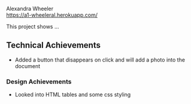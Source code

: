
Alexandra Wheeler  
https://a1-wheeleral.herokuapp.com/

This project shows ...

## Technical Achievements
- Added a button that disappears on click and will add a photo into the document

### Design Achievements
- Looked into HTML tables and some css styling


